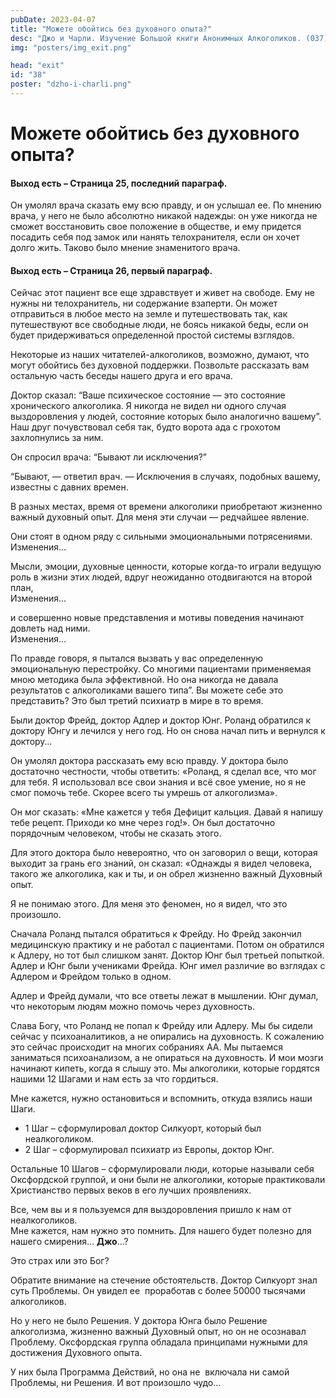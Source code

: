 ```yaml
---
pubDate: 2023-04-07
title: "Можете обойтись без духовного опыта?"
desc: "Джо и Чарли. Изучение Большой книги Анонимных Алкоголиков. (037)"
img: "posters/img_exit.png"

head: "exit"
id: "38"
poster: "dzho-i-charli.png"
---
```


# Можете обойтись без духовного опыта?

#### Выход есть – Страница 25, последний параграф.

Он умолял врача сказать ему всю правду, и он услышал ее. По мнению врача, у него не было абсолютно никакой надежды: он уже никогда не сможет восстановить свое положение в обществе, и ему придется посадить себя под замок или нанять телохранителя, если он хочет долго жить. Таково было мнение знаменитого врача.

#### Выход есть – Страница 26, первый параграф.

Сейчас этот пациент все еще здравствует и живет на свободе. Ему не нужны ни телохранитель, ни содержание взаперти. Он может отправиться в любое место на земле и путешествовать так, как путешествуют все свободные люди, не боясь никакой беды, если он будет придерживаться определенной простой системы взглядов.

Некоторые из наших читателей-алкоголиков, возможно, думают, что могут обойтись без духовной поддержки. Позвольте рассказать вам остальную часть беседы нашего друга и его врача.

Доктор сказал: “Ваше психическое состояние — это состояние хронического алкоголика. Я никогда не видел ни одного случая выздоровления у людей, состояние которых было аналогично вашему”. Наш друг почувствовал себя так, будто ворота ада с грохотом захлопнулись за ним.

Он спросил врача: “Бывают ли исключения?”

“Бывают, — ответил врач. — Исключения в случаях, подобных вашему, известны с давних времен.

В разных местах, время от времени алкоголики приобретают жизненно важный духовный опыт. Для меня эти случаи — редчайшее явление.

Они стоят в одном ряду с сильными эмоциональными потрясениями. <br>
Изменения…

Мысли, эмоции, духовные ценности, которые когда-то играли ведущую роль в жизни этих людей, вдруг неожиданно отодвигаются на второй план, <br>
Изменения…

и совершенно новые представления и мотивы поведения начинают довлеть над ними. <br>
Изменения…

По правде говоря, я пытался вызвать у вас определенную эмоциональную перестройку. Со многими пациентами применяемая мною методика была эффективной. Но она никогда не давала результатов с алкоголиками вашего типа”.
Вы можете себе это представить? Это был третий психиатр в мире в то время.

Были доктор Фрейд, доктор Адлер и доктор Юнг. Роланд обратился к доктору Юнгу и лечился у него год. Но он снова начал пить и вернулся к доктору…

Он умолял доктора рассказать ему всю правду. У доктора было достаточно честности, чтобы ответить: «Роланд, я сделал все, что мог для тебя. Я использовал все свои знания и всё свое умение, но я не смог помочь тебе.
Скорее всего ты умрешь от алкоголизма».

Он мог сказать: «Мне кажется у тебя Дефицит кальция. Давай я напишу тебе рецепт. Приходи ко мне через год!». Он был достаточно порядочным человеком, чтобы не сказать этого.

Для этого доктора было невероятно, что он заговорил о вещи, которая выходит за грань его знаний, он сказал: «Однажды я видел человека, такого же алкоголика, как и ты, и он обрел жизненно важный Духовный опыт.

Я не понимаю этого. Для меня это феномен, но я видел, что это произошло.

Сначала Роланд пытался обратиться к Фрейду. Но Фрейд закончил медицинскую практику и не работал с пациентами. Потом он обратился к Адлеру, но тот был слишком занят. Доктор Юнг был третьей попыткой. Адлер и Юнг были учениками Фрейда. Юнг имел различие во взглядах с Адлером и Фрейдом только в одном.

Адлер и Фрейд думали, что все ответы лежат в мышлении. Юнг думал, что некоторым людям можно помочь через духовность.

Слава Богу, что Роланд не попал к Фрейду или Адлеру. Мы бы сидели сейчас у психоаналитиков, а не опирались на духовность. К сожалению это сейчас происходит на многих собраниях АА. Мы пытаемся заниматься психоанализом, а не опираться на духовность. И мои мозги начинают кипеть, когда я слышу это. Мы алкоголики, которые гордятся нашими 12 Шагами и нам есть за что гордиться.

Мне кажется, нужно остановиться и вспомнить, откуда взялись наши Шаги.

- 1 Шаг – сформулировал доктор Силкуорт, который был неалкоголиком.
- 2 Шаг – сформулировал психиатр из Европы, доктор Юнг.

Остальные 10 Шагов – сформулировали люди, которые называли себя Оксфордской группой, и они были не алкоголики, которые практиковали Христианство первых веков в его лучших проявлениях.

Все, чем вы и я пользуемся для выздоровления пришло к нам от неалкоголиков. <br>
Мне кажется, нам нужно это помнить. Для нашего будет полезно для нашего смирения… **Джо**…?

Это страх или это Бог?

Обратите внимание на стечение обстоятельств. Доктор Силкуорт знал суть Проблемы. Он увидел ее  проработав с более 50000 тысячами алкоголиков.

Но у него не было Решения. У доктора Юнга было Решение алкоголизма, жизненно важный Духовный опыт, но он не осознавал Проблему. Оксфордская группа обладала принципами нужными для достижения Духовного опыта.

У них была Программа Действий, но она не  включала ни самой Проблемы, ни Решения. И вот произошло чудо…
